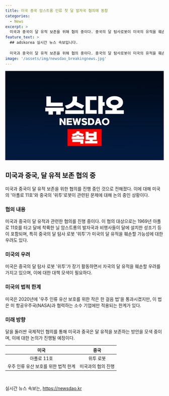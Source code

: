 ```yaml
---
title: 미국 중국 암스트롱 인류 첫 달 발자국 협의에 동참
categories:
  - News
excerpt: >
  미국과 중국이 달 유적 보존을 위해 협의 중이다. 중국의 달 탐사로봇이 미국의 유적을 훼손할 우려가 있어 협상 중이다. 미국은 ‘우주 인류 유산 보호를 위한 작은 한 걸음 법’을 통과시켰지만, 이는 한계가 있다. 중국의 달 탐사 성과로 미국은 달 유적 보호 문제에 대해 논의할 필요를 느끼고 있는 상황이다.
feature_text: >
  ## adskorea 실시간 뉴스 속보입니다.

  미국과 중국이 달 유적 보존을 위해 협의 중이다. 중국의 달 탐사로봇이 미국의 유적을 훼손할 우려가 있어 협상 중이다. 미국은 ‘우주 인류 유산 보호를 위한 작은 한 걸음 법’을 통과시켰지만, 이는 한계가 있다. 중국의 달 탐사 성과로 미국은 달 유적 보호 문제에 대해 논의할 필요를 느끼고 있는 상황이다.
image: '/assets/img/newsdao_breakingnews.jpg'
---
```


<p><img src="/assets/img/newsdao_breakingnews.jpg" alt="adskorea 속보" /></p>

<h2 data-ke-size="size26">미국과 중국, 달 유적 보존 협의 중</h2>

<p data-ke-size="size16">미국과 중국이 달 유적 보존을 위한 협의를 진행 중인 것으로 전해졌다. 이에 대해 미국의 '아폴로 11호'와 중국의 '위투'로봇이 관련된 문제에 대해 논의 중인 상황이다.</p>

<h3>협의 내용</h3>

<p data-ke-size="size16">미국과 중국이 달 유적과 관련한 협의를 진행 중이다. 이 협의 대상으로는 1969년 아폴로 11호를 타고 달에 착륙한 닐 암스트롱의 발자국과 비행사들이 달에 설치한 성조기 등이 포함되며, 특히 중국의 달 탐사 로봇 '위투'가 미국의 달 유적을 훼손할 가능성에 대한 우려도 있다.</p>

<h3>미국의 우려</h3>

<p data-ke-size="size16">미국은 중국의 달 탐사 로봇 '위투'가 장기 활동하면서 자국의 달 유적을 훼손할 우려를 가지고 있으며, 이에 대한 대책 모색이 필요하다.</p>

<h3>미국의 법적 한계</h3>

<p data-ke-size="size16">미국은 2020년에 '우주 인류 유산 보호를 위한 작은 한 걸음 법'을 통과시켰지만, 이 법은 미 항공우주국(NASA)과 협력하는 소수 기업에만 적용되는 한계가 있다.</p>

<h3>미래 방향</h3>

<p data-ke-size="size16">달을 둘러싼 국제적인 협의를 통해 미국과 중국은 달 유적을 보존하는 방안을 모색 중이며, 이에 대한 논의가 진행될 예정이다.</p>

<table>
    <thead>
        <tr>
            <th style="text-align: center;">미국</th>
            <th style="text-align: center;">중국</th>
        </tr>
    </thead>
    <tbody>
        <tr>
            <td style="text-align: center;">아폴로 11호</td>
            <td style="text-align: center;">위투 로봇</td>
        </tr>
        <tr>
            <td style="text-align: center;">우주 인류 유산 보호를 위한 법적 한계</td>
            <td style="text-align: center;">미국과의 협의 진행</td>
        </tr>
    </tbody>
</table>

<p data-ke-size="size16">&nbsp;</p>
실시간 뉴스 속보는, <a href="https://newsdao.kr" rel="dofollow">https://newsdao.kr</a>


